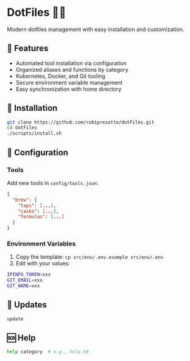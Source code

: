 # DotFiles 🫶🏻
Modern dotfiles management with easy installation and customization.

## 🌟 Features
- Automated tool installation via configuration
- Organized aliases and functions by category
- Kubernetes, Docker, and Git tooling
- Secure environment variable management
- Easy synchronization with home directory

## 🔧 Installation
```bash
git clone https://github.com/robipresotto/dotFiles.git
cd dotFiles
./scripts/install.sh
```

## 📝 Configuration
### Tools
Add new tools in `config/tools.json`:
```json
{
  "brew": {
    "taps": [...],
    "casks": [...],
    "formulas": [...]
  }
}
```

### Environment Variables
1. Copy the template: `cp src/env/.env.example src/env/.env`
2. Edit with your values:
```bash
IPINFO_TOKEN=xxx
GIT_EMAIL=xxx
GIT_NAME=xxx
```

## 🔄 Updates
```bash
update
```

## 🆘 Help
```bash
help category  # e.g., help k8
```